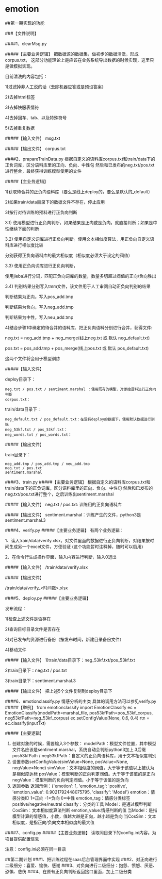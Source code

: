 # emotion

##第一期实现的功能


###【文件说明】

####1、clearMsg.py

#####【主要业务逻辑】
把数据源的数据集，做初步的数据清洗，形成corpus.txt，
这部分功能理论上是应该在业务系统导出数据的时候实现，这里只是做模拟实现。

目前清洗的内容包括：

1)过滤掉非人工说的话（去除机器应答或是预设答案）

2)去掉html标签

3)去掉快服表情符

4)去掉回车、tab、以及特殊符号

5)去掉重复数据

#####【输入文件】
msg.txt

#####【输出文件】
corpus.txt

####2、prapareTrainData.py
根据自定义的语料库corpus.txt和train/data下的正负词库，区分语料库里的正向、负向、中性句
然后和已发布的neg.txt/pos.txt进行整合，最终获得训练模型使用的文件

#####【主业务逻辑】

1)获取待合并的正负向语料库（要么是线上deploy的，要么是默认的_default）

2)如果train/data目录下的数据文件不存在，停止应用

3)按行对待训练的预料进行正负向判断

3.1) 使用模型进行正负向判断，如果结果是正向或是负向，就直接判断；如果是中性继续下面的判断

3.2) 使用自定义词库进行正负向判断。使用文本相似度算法，用正负向自定义语料库进行相似度比较

分别获得正负向语料库的最大相似度（相似度必须大于设定的阀值）

3.3) 使用正负向词库进行正负向判断，

使用jieba进行分词，匹配正负向词库的数量，数量多切超过阀值的正向/负向胜出

3.4) 判别结果分别写入tmm文件，该文件用于人工审阅自动正负向判别的结果

判断结果为正向，写入pos_add.tmp

判断结果为负向，写入neg_add.tmp

判断结果为中性，写入neu_add.tmp

4)结合步骤1中确定的待合并的语料库，把正负向语料分别进行合并，获得文件:

neg.txt = neg_add.tmp + neg_merge(线上neg.txt 或 默认 neg_default.txt)

pos.txt = pos_add.tmp + pos_merge(线上pos.txt 或 默认 pos_default.txt)

这两个文件将会用于模型训练

#####【输入文件】

deploy目录下：

    neg.txt / pos.txt / sentiment.marshal ：使用既有的模型，对原始语料进行正负向判断
    corpus.txt：
    
train/data目录下：

    neg_default.txt / pos_default.txt：在没有deploy的数据下，使用默认数据进行训练
    neg_53kf.txt / pos_53kf.txt：
    neg_words.txt / pos_words.txt：

#####【输出文件】

train目录下：

    neg_add.tmp / pos_add.tmp / neu_add.tmp
    neg.txt / pos.txt
    sentiment.marshal


####3、train.py
#####【主要业务逻辑】
根据自定义的语料库corpus.txt和train/data下的正负词库，区分语料库里的正向、负向、中性句
然后和已发布的neg.txt/pos.txt进行整个，之后训练出sentiment.marshal

#####【输入文件】
neg.txt / pos.txt: 训练用的正负向语料库

#####【输出文件】
sentiment.marshal：训练产生的文件，python3是sentiment.marshal.3 

####4、verify.py
#####【主要业务逻辑】
有两个业务逻辑：

1、读入train/data/verify.xlsx，对文件里面的数据进行正负向判断，对结果按时间生成另一个excel文件，方便验证
(这个功能暂时注释掉，随时可以启用)

2、在命令行生成操作界面，输入内容进行判断，输入0退出

#####【输入文件】
/train/data/verify.xlsx

#####【输出文件】

/train/data/verify_<时间戳>.xlsx

####5、deploy.py
#####【主要业务逻辑】

发布流程：

1)检查上述文件是否存在

2)查询目标目录文件是否存在

3)对已发布的资源进行备份（按发布时间，新建目录备份文件）

4)移动文件

#####【输入文件】
1)train/data目录下：neg_53kf.txt/pos_53kf.txt

2)train目录下：neg.txt / pos.txt

3)train目录下：sentiment.marshal.3

#####【输出文件】
把上述5个文件复制到deploy目录下

####6、emotionclassify.py
情感分析的主类
具体的调用方法可以参见verify.py
#####【举例】
from emotionclassify import EmotionClassify
ec = EmotionClassify(modelPath=marshal_file, pos53kfPath=pos_53kf_corpus, neg53kfPath=neg_53kf_corpus)
ec.setConfigValue(None, 0.6, 0.4)
rtn = ec.classify(inputTxt)

#####【主要逻辑】
1) 创建对象的时候，需要输入3个参数：
modelPath：模型文件位置，其中模型文件名应该是sentiment.marshal，系统自动会判断python3加上.3后缀
pos53kfPath / neg53kfPath：自定义的正负向语料库，用于文本相似度判别
2) 设置参数setConfigValue(simValue=None, posValue=None, negValue=None)
simValue：文本相似度的阀值，大于等于该值以上被认为是相似度达标
posValue：模型判断的正向判定阀值。大于等于该值的是正向
negValue：模型判断的负向判定阀值。小于等于该值的是负向
3) 返回参数
返回示例：{'emotion': 1, 'emotion_tag': 'positive', 'emotion_value': 0.9021792448075795, 'classify': 'Model'}
emotion：情感分类ID    1=正向  -1=负向  0=中性
emotion_tag：情感分类标签    positive/negative/neutral
classify：分类的工具   Model：是通过模型判断   CosSim：文本相似度算法判断
emotion_value:情感判断的值
当Model：是指模型计算的情感值，小数，值越大越是正向，越小越是负向
当CosSim：文本相似度，是指正向/负向文本相似度的最大值


####7、config.py
#####【主要业务逻辑】
读取同目录下的config.ini内容，为项目提供配置信息

注意：config.ini必须在同一目录


##第二期计划
###1、把训练过程在saas后台管理界面中实现
###2、对正向进行二级细分：喜爱、愉快、感谢
###3、对负向进行二级细分：抱怨、愤怒、厌恶、恐惧、悲伤
###4、在原有正负向判断返回接口里面，加上二级分类